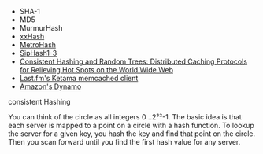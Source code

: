 - SHA-1
- MD5
- MurmurHash
- [xxHash](https://github.com/cespare/xxhash)
- [MetroHash](https://github.com/dgryski/go-metro)
- [SipHash1-3](https://github.com/dgryski/go-sip13)
- [Consistent Hashing and Random Trees: Distributed Caching Protocols for Relieving Hot Spots on the World Wide Web](https://www.akamai.com/es/es/multimedia/documents/technical-publication/consistent-hashing-and-random-trees-distributed-caching-protocols-for-relieving-hot-spots-on-the-world-wide-web-technical-publication.pdf)
- [Last.fm's Ketama memcached client](https://www.last.fm/user/RJ/journal/2007/04/10/rz_libketama_-_a_consistent_hashing_algo_for_memcache_clients)
- [Amazon's Dynamo](https://www.allthingsdistributed.com/files/amazon-dynamo-sosp2007.pdf)

consistent Hashing

You can think of the circle as all integers 0 ..2³²-1. The basic idea is that each server is mapped to a point on a circle with a hash function. To lookup the server for a given key, you hash the key and find that point on the circle. Then you scan forward until you find the first hash value for any server.